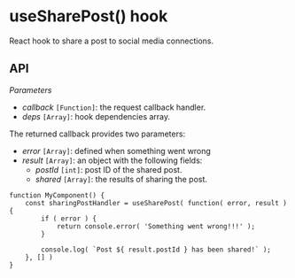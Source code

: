 # useSharePost() hook

React hook to share a post to social media connections.

## API

_Parameters_

-   _callback_ `[Function]`: the request callback handler.
-   _deps_ `[Array]`: hook dependencies array.

The returned callback provides two parameters:

-   _error_ `[Array]`: defined when something went wrong
-   _result_ `[Array]`: an object with the following fields:
    -    _postId_ `[int]`: post ID of the shared post.
	-    _shared_ `[Array]`: the results of sharing the post.

```es6
function MyComponent() {
	const sharingPostHandler = useSharePost( function( error, result ) {
		if ( error ) {
			return console.error( 'Something went wrong!!!' );
		}

		console.log( `Post ${ result.postId } has been shared!` );
	}, [] )
}
```
